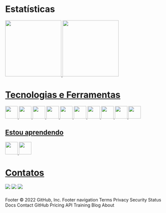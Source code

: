 # Estatísticas

<div>
<a href="https://github.com/JhoniPS">
<img loading="lazy" height="180em"  src="https://github-readme-stats.vercel.app/api/top-langs/?username=JhoniPS&layout=compact&langs_count=7&theme=dracula"/>
<img loading="lazy" height="180em"  color="black" src="https://github-readme-stats.vercel.app/api?username=JhoniPS&show_icons=true&theme=dracula&include_all_commits=true&count_private=true"/>
</div>
  
# Tecnologias e Ferramentas
<div>
  <img loading="lazy" src="https://cdn.jsdelivr.net/gh/devicons/devicon/icons/git/git-original.svg" width="40" height="40"/>
  <img loading="lazy" src="https://cdn.jsdelivr.net/gh/devicons/devicon@latest/icons/azuresqldatabase/azuresqldatabase-original.svg" width="40" height="40" />
  <img loading="lazy" src="https://cdn.jsdelivr.net/gh/devicons/devicon@latest/icons/javascript/javascript-original.svg" width="40" height="40"/>
  <img loading="lazy" src="https://cdn.jsdelivr.net/gh/devicons/devicon@latest/icons/laravel/laravel-original.svg" width="40" height="40" />
  <img loading="lazy" src="https://cdn.jsdelivr.net/gh/devicons/devicon@latest/icons/mysql/mysql-original-wordmark.svg" width="40" height="40"/>
  <img loading="lazy" src="https://cdn.jsdelivr.net/gh/devicons/devicon@latest/icons/postgresql/postgresql-plain-wordmark.svg" width="40" height="40" />
  <img loading="lazy" src="https://cdn.jsdelivr.net/gh/devicons/devicon@latest/icons/react/react-original.svg" width="40" height="40"/>
  <img loading="lazy" src="https://cdn.jsdelivr.net/gh/devicons/devicon@latest/icons/docker/docker-plain-wordmark.svg" width="40" height="40"/>
  <img loading="lazy" src="https://cdn.jsdelivr.net/gh/devicons/devicon@latest/icons/nodejs/nodejs-plain-wordmark.svg" width="40" height="40"/>
  <img loading="lazy" src="https://cdn.jsdelivr.net/gh/devicons/devicon@latest/icons/php/php-original.svg" width="40" height="40" />         
</div>

        

## Estou aprendendo
<div>
  <img loading="lazy" src="https://cdn.jsdelivr.net/gh/devicons/devicon@latest/icons/vuejs/vuejs-original.svg" width="40" height="40" />
  <img loading="lazy" src="https://cdn.jsdelivr.net/gh/devicons/devicon@latest/icons/blender/blender-original-wordmark.svg" width="40" height="40" />
</div>

          
          

# Contatos
<div>
<a href="https://www.instagram.com/jhonicleysilva/" target="_blank"><img loading="lazy" src="https://img.shields.io/badge/-Instagram-%23E4405F?style=for-the-badge&logo=instagram&logoColor=white" target="_blank"></a>
<a href = "mailto:jhonisilva500@gmail.com"><img loading="lazy" src="https://img.shields.io/badge/Gmail-D14836?style=for-the-badge&logo=gmail&logoColor=white" target="_blank"></a>
<a href="https://www.linkedin.com/in/jhonicley-pereira-da-silva-b3a2a8195" target="_blank"><img loading="lazy" src="https://img.shields.io/badge/-LinkedIn-%230077B5?style=for-the-badge&logo=linkedin&logoColor=white" target="_blank"></a>   
</div>

###
Footer
© 2022 GitHub, Inc.
Footer navigation
Terms
Privacy
Security
Status
Docs
Contact GitHub
Pricing
API
Training
Blog
About
